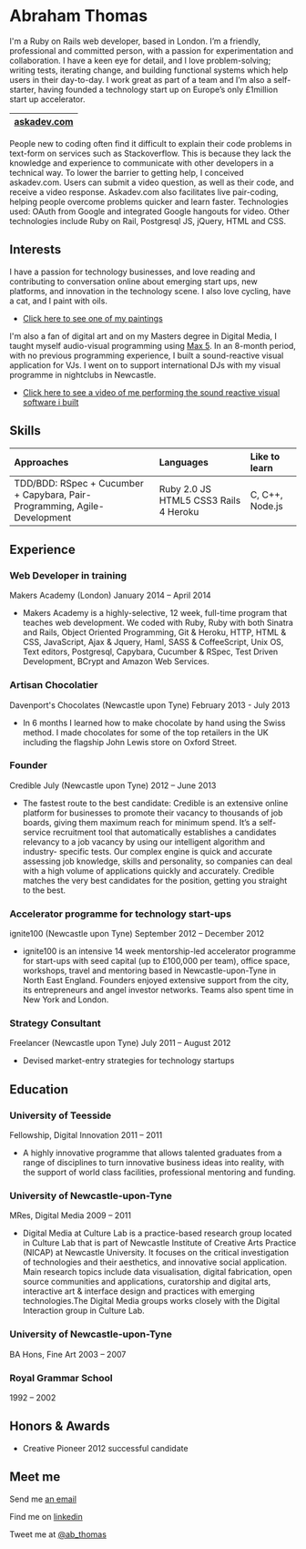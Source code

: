 Abraham Thomas
=========

I'm a Ruby on Rails web developer, based in London. I’m a friendly, professional and committed person, with a passion for experimentation and collaboration. I have a keen eye for detail, and I love problem-solving; writing tests, iterating change, and building functional systems which help users in their day-to-day. I work great as part of a team and I’m also a self-starter, having founded a technology start up on Europe’s only £1million start up accelerator.


| [askadev.com] | 
|:------ |
People new to coding often find it difficult to explain their code problems in text-form on services such as Stackoverflow. This is because they lack the knowledge and experience to communicate with other developers in a technical way. To lower the barrier to getting help, I conceived askadev.com. Users can submit a video question, as well as their code, and receive a video response. Askadev.com also facilitates live pair-coding, helping people overcome problems quicker and learn faster. 
Technologies used: OAuth from Google and integrated Google hangouts for video. Other technologies include Ruby on Rail, Postgresql JS, jQuery, HTML and CSS.


Interests
---------
I have a passion for technology businesses, and love reading and contributing to conversation online about emerging start ups, new platforms, and innovation in the technology scene. I also love cycling, have a cat, and I paint with oils. 

- [Click here to see one of my paintings](http://i.imgur.com/ZenP5qr.jpg?1)

I'm also a fan of digital art and on my Masters degree in Digital Media, I taught myself audio-visual programming using [Max 5](http://cycling74.com/). In an 8-month period, with no previous programming experience, I built a sound-reactive visual application for VJs. I went on to support international DJs with my visual programme in nightclubs in Newcastle.

- [Click here to see a video of me performing the sound reactive visual software i built](http://vimeo.com/16087298)


Skills
------
| Approaches | Languages | Like to learn |
|:---------- |:---------| :------------- |
| TDD/BDD: RSpec + Cucumber + Capybara, Pair-Programming, Agile-Development | Ruby 2.0 JS HTML5 CSS3 Rails 4 Heroku | C, C++, Node.js|

Experience
----------

### Web Developer in training
Makers Academy (London)
January 2014 – April 2014

- Makers Academy is a highly-selective, 12 week, full-time program that teaches web development. We coded with Ruby, Ruby with both Sinatra and Rails, Object Oriented Programming, Git & Heroku, HTTP, HTML & CSS, JavaScript, Ajax & Jquery, Haml, SASS & CoffeeScript, Unix OS, Text editors, Postgresql, Capybara, Cucumber & RSpec, Test Driven Development, BCrypt and Amazon Web Services.

### Artisan Chocolatier
Davenport's Chocolates (Newcastle upon Tyne)
February 2013 - July 2013

- In 6 months I learned how to make chocolate by hand using the Swiss method. I made chocolates for some of the top retailers in the UK including the flagship John Lewis store on Oxford Street.

### Founder
Credible July (Newcastle upon Tyne) 2012 – June 2013

- The fastest route to the best candidate: Credible is an extensive online platform for businesses to promote their vacancy to thousands of job boards, giving them maximum reach for minimum spend. It’s a self-service recruitment tool that automatically establishes a candidates relevancy to a job vacancy by using our intelligent algorithm and industry- specific tests. Our complex engine is quick and accurate assessing job knowledge, skills and personality, so companies can deal with a high volume of applications quickly and accurately. Credible matches the very best candidates for the position, getting you straight to the best.

### Accelerator programme for technology start-ups
ignite100 (Newcastle upon Tyne) September 2012 – December 2012

- ignite100 is an intensive 14 week mentorship-led accelerator programme for start-ups with seed capital (up to £100,000 per team), office space, workshops, travel and mentoring based in Newcastle-upon-Tyne in North East England. Founders enjoyed extensive support from the city, its entrepreneurs and angel investor networks. Teams also spent time in New York and London.

### Strategy Consultant
Freelancer (Newcastle upon Tyne) July 2011 – August 2012

- Devised market-entry strategies for technology startups


Education
---------

### University of Teesside
Fellowship, Digital Innovation
2011 – 2011

- A highly innovative programme that allows talented graduates from a range of disciplines to turn innovative business ideas into reality, with the support of world class facilities, professional mentoring and funding.

### University of Newcastle-upon-Tyne
MRes, Digital Media
2009 – 2011

- Digital Media at Culture Lab is a practice-based research group located in Culture Lab that is part of Newcastle Institute of Creative Arts Practice (NICAP) at Newcastle University. It focuses on the critical investigation of technologies and their aesthetics, and innovative social application. Main research topics include data visualisation, digital fabrication, open source communities and applications, curatorship and digital arts, interactive art & interface design and practices with emerging technologies.The Digital Media groups works closely with the Digital Interaction group in Culture Lab.


### University of Newcastle-upon-Tyne
BA Hons, Fine Art
2003 – 2007

### Royal Grammar School
1992 – 2002


Honors & Awards
-------
- Creative Pioneer 2012 successful candidate 


Meet me
-------
Send me [an email]

Find me on [linkedin]

Tweet me at [@ab_thomas]

  [an email]: mailto:dysruptmedia@gmail.com
  [Makers Academy]: http://www.makersacademy.com
  [linkedin]: http://www.linkedin.com/in/abrahamt1
  [@ab_thomas]: https://twitter.com/ab_thomas
  [askadev.com]: http://staging-askadev.herokuapp.com
  
